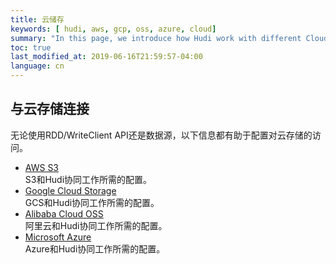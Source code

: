 ```yaml
---
title: 云储存
keywords: [ hudi, aws, gcp, oss, azure, cloud]
summary: "In this page, we introduce how Hudi work with different Cloud providers."
toc: true
last_modified_at: 2019-06-16T21:59:57-04:00
language: cn
---
```

 
## 与云存储连接

无论使用RDD/WriteClient API还是数据源，以下信息都有助于配置对云存储的访问。

 * [AWS S3](/cn/docs/s3_hoodie) <br/>
   S3和Hudi协同工作所需的配置。
 * [Google Cloud Storage](/cn/docs/gcs_hoodie) <br/>
   GCS和Hudi协同工作所需的配置。
 * [Alibaba Cloud OSS](/cn/docs/oss_hoodie) <br/>
   阿里云和Hudi协同工作所需的配置。
 * [Microsoft Azure](/cn/docs/azure_hoodie) <br/>
   Azure和Hudi协同工作所需的配置。
